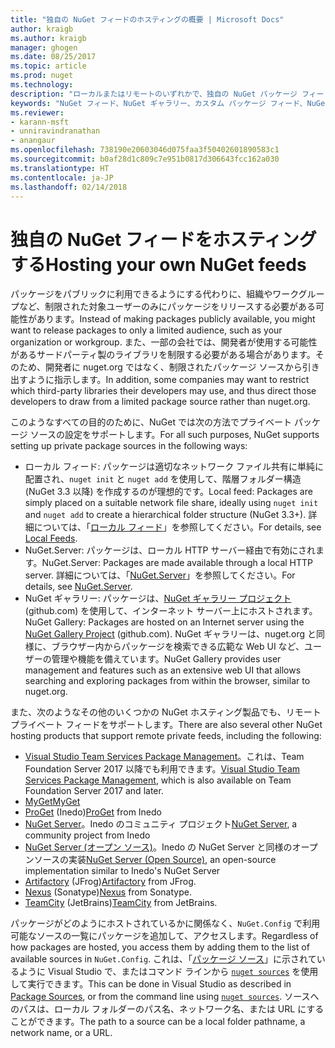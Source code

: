 ```yaml
---
title: "独自の NuGet フィードのホスティングの概要 | Microsoft Docs"
author: kraigb
ms.author: kraigb
manager: ghogen
ms.date: 08/25/2017
ms.topic: article
ms.prod: nuget
ms.technology: 
description: "ローカルまたはリモートのいずれかで、独自の NuGet パッケージ フィードまたはギャラリーをホスティングするためにオープンにされている概要です。"
keywords: "NuGet フィード、NuGet ギャラリー、カスタム パッケージ フィード、NuGet.Server"
ms.reviewer:
- karann-msft
- unniravindranathan
- anangaur
ms.openlocfilehash: 738190e20603046d075faa3f50402601890583c1
ms.sourcegitcommit: b0af28d1c809c7e951b0817d306643fcc162a030
ms.translationtype: HT
ms.contentlocale: ja-JP
ms.lasthandoff: 02/14/2018
---
```

# <a name="hosting-your-own-nuget-feeds"></a><span data-ttu-id="26ca2-104">独自の NuGet フィードをホスティングする</span><span class="sxs-lookup"><span data-stu-id="26ca2-104">Hosting your own NuGet feeds</span></span>

<span data-ttu-id="26ca2-105">パッケージをパブリックに利用できるようにする代わりに、組織やワークグループなど、制限された対象ユーザーのみにパッケージをリリースする必要がある可能性があります。</span><span class="sxs-lookup"><span data-stu-id="26ca2-105">Instead of making packages publicly available, you might want to release packages to only a limited audience, such as your organization or workgroup.</span></span> <span data-ttu-id="26ca2-106">また、一部の会社では、開発者が使用する可能性があるサードパーティ製のライブラリを制限する必要がある場合があります。そのため、開発者に nuget.org ではなく、制限されたパッケージ ソースから引き出すように指示します。</span><span class="sxs-lookup"><span data-stu-id="26ca2-106">In addition, some companies may want to restrict which third-party libraries their developers may use, and thus direct those developers to draw from a limited package source rather than nuget.org.</span></span>

<span data-ttu-id="26ca2-107">このようなすべての目的のために、NuGet では次の方法でプライベート パッケージ ソースの設定をサポートします。</span><span class="sxs-lookup"><span data-stu-id="26ca2-107">For all such purposes, NuGet supports setting up private package sources in the following ways:</span></span>

- <span data-ttu-id="26ca2-108">ローカル フィード: パッケージは適切なネットワーク ファイル共有に単純に配置され、`nuget init` と `nuget add` を使用して、階層フォルダー構造 (NuGet 3.3 以降) を作成するのが理想的です。</span><span class="sxs-lookup"><span data-stu-id="26ca2-108">Local feed: Packages are simply placed on a suitable network file share, ideally using `nuget init` and `nuget add` to create a hierarchical folder structure (NuGet 3.3+).</span></span> <span data-ttu-id="26ca2-109">詳細については、「[ローカル フィード](../hosting-packages/local-feeds.md)」を参照してください。</span><span class="sxs-lookup"><span data-stu-id="26ca2-109">For details, see [Local Feeds](../hosting-packages/local-feeds.md).</span></span>
- <span data-ttu-id="26ca2-110">NuGet.Server: パッケージは、ローカル HTTP サーバー経由で有効にされます。</span><span class="sxs-lookup"><span data-stu-id="26ca2-110">NuGet.Server: Packages are made available through a local HTTP server.</span></span> <span data-ttu-id="26ca2-111">詳細については、「[NuGet.Server](../hosting-packages/nuget-server.md)」を参照してください。</span><span class="sxs-lookup"><span data-stu-id="26ca2-111">For details, see [NuGet.Server](../hosting-packages/nuget-server.md).</span></span>
- <span data-ttu-id="26ca2-112">NuGet ギャラリー: パッケージは、[NuGet ギャラリー プロジェクト](https://github.com/NuGet/NuGetGallery#build-and-run-the-gallery-in-arbitrary-number-easy-steps) (github.com) を使用して、インターネット サーバー上にホストされます。</span><span class="sxs-lookup"><span data-stu-id="26ca2-112">NuGet Gallery: Packages are hosted on an Internet server using the [NuGet Gallery Project](https://github.com/NuGet/NuGetGallery#build-and-run-the-gallery-in-arbitrary-number-easy-steps) (github.com).</span></span> <span data-ttu-id="26ca2-113">NuGet ギャラリーは、nuget.org と同様に、ブラウザー内からパッケージを検索できる広範な Web UI など、ユーザーの管理や機能を備えています。</span><span class="sxs-lookup"><span data-stu-id="26ca2-113">NuGet Gallery provides user management and features such as an extensive web UI that allows searching and exploring packages from within the browser, similar to nuget.org.</span></span>

<span data-ttu-id="26ca2-114">また、次のようなその他のいくつかの NuGet ホスティング製品でも、リモート プライベート フィードをサポートします。</span><span class="sxs-lookup"><span data-stu-id="26ca2-114">There are also several other NuGet hosting products that support remote private feeds, including the following:</span></span>

- <span data-ttu-id="26ca2-115">[Visual Studio Team Services Package Management](https://www.visualstudio.com/docs/package/nuget/publish)。これは、Team Foundation Server 2017 以降でも利用できます。</span><span class="sxs-lookup"><span data-stu-id="26ca2-115">[Visual Studio Team Services Package Management](https://www.visualstudio.com/docs/package/nuget/publish), which is also available on Team Foundation Server 2017 and later.</span></span>
- [<span data-ttu-id="26ca2-116">MyGet</span><span class="sxs-lookup"><span data-stu-id="26ca2-116">MyGet</span></span>](http://myget.org)
- <span data-ttu-id="26ca2-117">[ProGet](http://inedo.com/proget) (Inedo)</span><span class="sxs-lookup"><span data-stu-id="26ca2-117">[ProGet](http://inedo.com/proget) from Inedo</span></span>
- <span data-ttu-id="26ca2-118">[NuGet Server](http://nugetserver.net/)。Inedo のコミュニティ プロジェクト</span><span class="sxs-lookup"><span data-stu-id="26ca2-118">[NuGet Server](http://nugetserver.net/), a community project from Inedo</span></span>
- <span data-ttu-id="26ca2-119">[NuGet Server (オープン ソース)](http://nuget-server.net)。Inedo の NuGet Server と同様のオープンソースの実装</span><span class="sxs-lookup"><span data-stu-id="26ca2-119">[NuGet Server (Open Source)](http://nuget-server.net), an open-source implementation similar to Inedo's NuGet Server</span></span>
- <span data-ttu-id="26ca2-120">[Artifactory](https://www.jfrog.com/artifactory/) (JFrog)</span><span class="sxs-lookup"><span data-stu-id="26ca2-120">[Artifactory](https://www.jfrog.com/artifactory/) from JFrog.</span></span>
- <span data-ttu-id="26ca2-121">[Nexus](http://www.sonatype.org/nexus/) (Sonatype)</span><span class="sxs-lookup"><span data-stu-id="26ca2-121">[Nexus](http://www.sonatype.org/nexus/) from Sonatype.</span></span>
- <span data-ttu-id="26ca2-122">[TeamCity](https://www.jetbrains.com/teamcity/) (JetBrains)</span><span class="sxs-lookup"><span data-stu-id="26ca2-122">[TeamCity](https://www.jetbrains.com/teamcity/) from JetBrains.</span></span>

<span data-ttu-id="26ca2-123">パッケージがどのようにホストされているかに関係なく、`NuGet.Config` で利用可能なソースの一覧にパッケージを追加して、アクセスします。</span><span class="sxs-lookup"><span data-stu-id="26ca2-123">Regardless of how packages are hosted, you access them by adding them to the list of available sources in `NuGet.Config`.</span></span> <span data-ttu-id="26ca2-124">これは、「[パッケージ ソース](../tools/package-manager-ui.md#package-sources)」に示されているように Visual Studio で、またはコマンド ラインから [`nuget sources`](../tools/cli-ref-sources.md) を使用して実行できます。</span><span class="sxs-lookup"><span data-stu-id="26ca2-124">This can be done in Visual Studio as described in [Package Sources](../tools/package-manager-ui.md#package-sources), or from the command line using [`nuget sources`](../tools/cli-ref-sources.md).</span></span> <span data-ttu-id="26ca2-125">ソースへのパスは、ローカル フォルダーのパス名、ネットワーク名、または URL にすることができます。</span><span class="sxs-lookup"><span data-stu-id="26ca2-125">The path to a source can be a local folder pathname, a network name, or a URL.</span></span>
